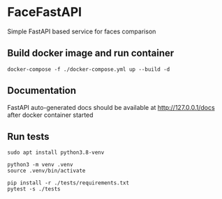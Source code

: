 # FaceFastAPI

Simple FastAPI based service for faces comparison


## Build docker image and run container

```
docker-compose -f ./docker-compose.yml up --build -d
```

## Documentation
FastAPI auto-generated docs should be available at http://127.0.0.1/docs after docker container started

## Run tests

```
sudo apt install python3.8-venv

python3 -m venv .venv
source .venv/bin/activate

pip install -r ./tests/requirements.txt
pytest -s ./tests
```
